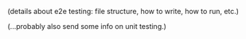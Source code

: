 (details about e2e testing: file structure, how to write, how to run, etc.)

(...probably also send some info on unit testing.)
